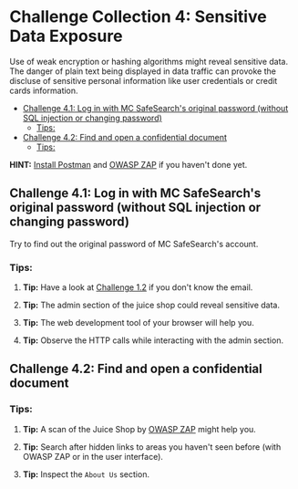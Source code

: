 # Challenge Collection 4: Sensitive Data Exposure

Use of weak encryption or hashing algorithms might reveal sensitive data. The danger of plain text being displayed in data traffic can provoke the discluse of sensitive personal information like user credentials or credit cards information.

   * [Challenge 4.1: Log in with MC SafeSearch's original password (without SQL injection or changing password)](#challenge-41-log-in-with-mc-safesearchs-original-password-without-sql-injection-or-changing-password)
      * [Tips:](#tips)
   * [Challenge 4.2: Find and open a confidential document](#challenge-42-find-and-open-a-confidential-document)
      * [Tips:](#tips-1)

**HINT:** [Install Postman](https://www.getpostman.com/apps) and [OWASP ZAP](https://github.com/zaproxy/zaproxy/wiki/Downloads) if you haven't done yet.

## Challenge 4.1: Log in with MC SafeSearch's original password (without SQL injection or changing password)
Try to find out the original password of MC SafeSearch's account.

### Tips:

1. **Tip:** Have a look at [Challenge 1.2](https://github.com/nt-ca-aqe/thesis-ahs/tree/master/Challenge%201:%20Broken%20Access%20Control#challenge-12-find-the-admin-page) if you don't know the email.

2. **Tip:** The admin section of the juice shop could reveal sensitive data.

3. **Tip:** The web development tool of your browser will help you.

4. **Tip:** Observe the HTTP calls while interacting with the admin section.


## Challenge 4.2: Find and open a confidential document

### Tips:

1. **Tip:** A scan of the Juice Shop by [OWASP ZAP](https://github.com/zaproxy/zaproxy/wiki/Downloads) might help you.

2. **Tip:** Search after hidden links to areas you haven't seen before (with OWASP ZAP or in the user interface).

3. **Tip:** Inspect the `About Us` section.
